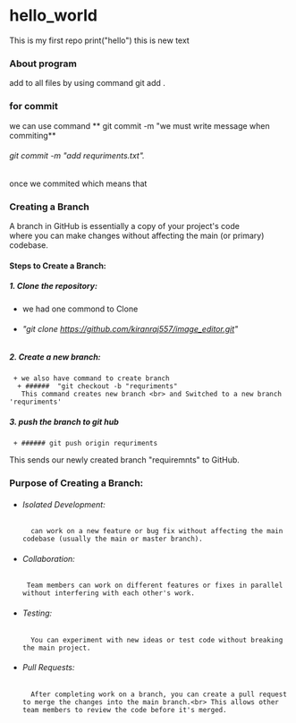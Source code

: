 # hello_world
This is my first repo
print("hello")
this is new text
### About program
add to all files by using command
git add .
### for commit
we can use command ** git commit -m "we must write message when commiting**
###### git commit -m "add requriments.txt".
once we commited which means that 
### Creating a Branch
A branch in GitHub is essentially a copy of your project's code<br> where you can make changes without affecting the main (or primary) codebase.
#### Steps to Create a Branch:
##### 1. Clone the repository:
   + we had one commond to Clone
 + ###### "git clone https://github.com/kiranraj557/image_editor.git"
##### 2. Create a new branch:
     + we also have command to create branch
      + ######  "git checkout -b "requriments"
       This command creates new branch <br> and Switched to a new branch 'requriments'
##### 3. push the branch to git hub
     + ###### git push origin requriments
  This sends our newly created branch "requiremnts" to GitHub.
### Purpose of Creating a Branch:
 + ###### Isolated Development:
         can work on a new feature or bug fix without affecting the main codebase (usually the main or master branch).
 + ###### Collaboration: 
        Team members can work on different features or fixes in parallel without interfering with each other's work.
 + ###### Testing: 
         You can experiment with new ideas or test code without breaking the main project.
 + ###### Pull Requests:
         After completing work on a branch, you can create a pull request to merge the changes into the main branch.<br> This allows other team members to review the code before it's merged.  
   
